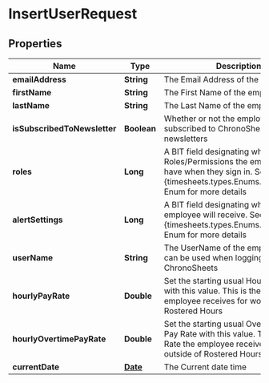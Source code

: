 

# InsertUserRequest

## Properties

Name | Type | Description | Notes
------------ | ------------- | ------------- | -------------
**emailAddress** | **String** | The Email Address of the employee |  [optional]
**firstName** | **String** | The First Name of the employee |  [optional]
**lastName** | **String** | The Last Name of the employee |  [optional]
**isSubscribedToNewsletter** | **Boolean** | Whether or not the employee is subscribed to ChronoSheets newsletters |  [optional]
**roles** | **Long** | A BIT field designating which Roles/Permissions the employee will have when they sign in.  See the {timesheets.types.Enums.UserRoles} Enum for more details |  [optional]
**alertSettings** | **Long** | A BIT field designating which Alerts the employee will receive.  See the {timesheets.types.Enums.AlertSettings} Enum for more details |  [optional]
**userName** | **String** | The UserName of the employee.  This can be used when logging into ChronoSheets |  [optional]
**hourlyPayRate** | **Double** | Set the starting usual Hourly Pay Rate with this value.  This is the Pay Rate the employee receives for working during Rostered Hours |  [optional]
**hourlyOvertimePayRate** | **Double** | Set the starting usual Overtime Hourly Pay Rate with this value.  This is the Pay Rate the employee receives for working outside of Rostered Hours |  [optional]
**currentDate** | [**Date**](Date.md) | The Current date time |  [optional]




